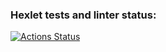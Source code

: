 ### Hexlet tests and linter status:
[![Actions Status](https://github.com/daryasokolova04/js-react-developer-project-12/actions/workflows/hexlet-check.yml/badge.svg)](https://github.com/daryasokolova04/js-react-developer-project-12/actions)